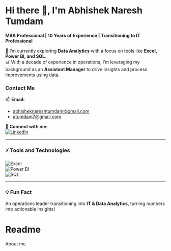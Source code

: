 # Hi there 👋, I'm Abhishek Naresh Tumdam  
**MBA Professional | 10 Years of Experience | Transitioning to IT Professional**

🌱 I’m currently exploring **Data Analytics** with a focus on tools like **Excel, Power BI, and SQL**.  
📊 With a decade of experience in operations, I’m leveraging my background as an **Assistant Manager** to drive insights and process improvements using data.  

### Contact Me  
📫 **Email:**  
- abhisheknareshtumdam@gmail.com  
- atumdam7@gmail.com  

🔗 **Connect with me:**  
[![LinkedIn](https://img.shields.io/badge/LinkedIn-Connect-blue?logo=linkedin)](https://www.linkedin.com/in/abhisheknareshtumdam/)

---

### ⚡ Tools and Technologies  
![Excel](https://img.shields.io/badge/Excel-217346?logo=microsoft-excel&logoColor=white)  
![Power BI](https://img.shields.io/badge/PowerBI-F2C811?logo=power-bi&logoColor=black)  
![SQL](https://img.shields.io/badge/SQL-005C84?logo=microsoft-sql-server&logoColor=white)

---

### 💡 Fun Fact  
An operations leader transitioning into **IT & Data Analytics**, turning numbers into actionable insights!

# Readme
About me
